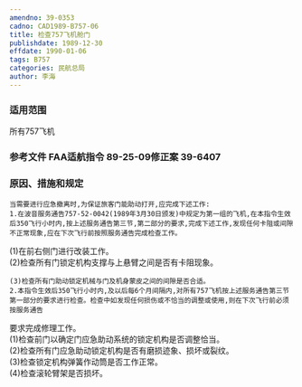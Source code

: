 ```yaml
---
amendno: 39-0353  
cadno: CAD1989-B757-06  
title: 检查757飞机舱门  
publishdate: 1989-12-30  
effdate: 1990-01-06  
tags: B757  
categories: 民航总局  
author: 李海  
---
```

  
### 适用范围  
所有757飞机  
  
<!--more-->  
### 参考文件    FAA适航指令 89-25-09修正案 39-6407  
  
### 原因、措施和规定  
    当需要进行应急撤离时,为保证旅客门能助动打开,应完成下述工作:  
    1.在波音服务通告757-52-0042(1989年3月30日颁发)中规定为第一组的飞机,在本指令生效后350飞行小时内,按上述服务通告第三节,第二部分的要求,完成下述工作,发现任何卡阻或间隙不正常现象,应在下次飞行前按照服务通告完成检查工作。  
(1)在前右侧门进行改装工作。  
(2)检查所有门锁定机构支撑与上悬臂之间是否有卡阻现象。  
  
    (3)检查所有门助动锁定机械与门及机身蒙皮之间的间隙是否合适。  
    2.本指令生效后350飞行小时内,及以后每6个月间隔内,对所有757飞机按上述服务通告第三节第一部分的要求进行检查。检查中如发现任何损伤或不恰当的调整或使用,则在下次飞行前必须按服务通告  
  
要求完成修理工作。  
    (1)检查前门以确定门应急助动系统的锁定机构是否调整恰当。  
(2)检查所有门应急助动锁定机构是否有磨损迹象、损坏或裂纹。  
 (3)检查锁定机构弹簧作动筒是否工作正常。  
(4)检查滚轮臂架是否损坏。  
  
